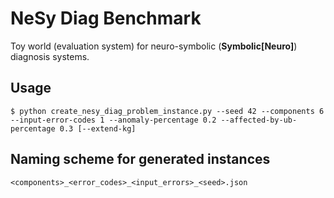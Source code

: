 # NeSy Diag Benchmark

Toy world (evaluation system) for neuro-symbolic (**Symbolic[Neuro]**) diagnosis systems.

## Usage

```
$ python create_nesy_diag_problem_instance.py --seed 42 --components 6 --input-error-codes 1 --anomaly-percentage 0.2 --affected-by-ub-percentage 0.3 [--extend-kg]
```

## Naming scheme for generated instances

```
<components>_<error_codes>_<input_errors>_<seed>.json
```
